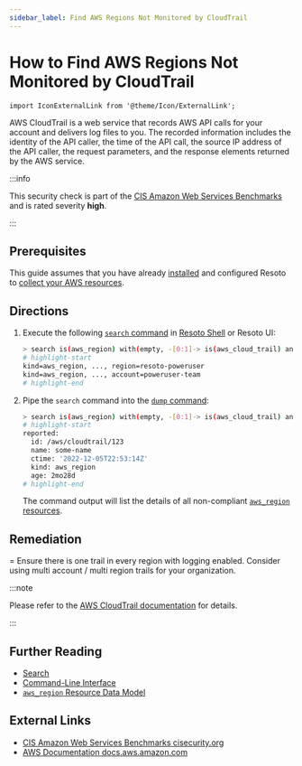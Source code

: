 ```yaml
---
sidebar_label: Find AWS Regions Not Monitored by CloudTrail
---
```


# How to Find AWS Regions Not Monitored by CloudTrail

```mdx-code-block
import IconExternalLink from '@theme/Icon/ExternalLink';
```

AWS CloudTrail is a web service that records AWS API calls for your account and delivers log files to you. The recorded information includes the identity of the API caller, the time of the API call, the source IP address of the API caller, the request parameters, and the response elements returned by the AWS service.

:::info

This security check is part of the [CIS Amazon Web Services Benchmarks](https://cisecurity.org/benchmark/amazon_web_services) and is rated severity **high**.

:::

## Prerequisites

This guide assumes that you have already [installed](../../../getting-started/install-resoto/index.md) and configured Resoto to [collect your AWS resources](../../../how-to-guides/data-sources/collect-aws-resource-data.md).

## Directions

1. Execute the following [`search` command](../../../reference/cli/search-commands/search.md) in [Resoto Shell](../../../reference/components/shell.md) or Resoto UI:

   ```bash
   > search is(aws_region) with(empty, -[0:1]-> is(aws_cloud_trail) and trail_status.is_logging==true)
   # highlight-start
   ​kind=aws_region, ..., region=resoto-poweruser
   ​kind=aws_region, ..., account=poweruser-team
   # highlight-end
   ```

2. Pipe the `search` command into the [`dump` command](../../../reference/cli/format-commands/dump.md):

   ```bash
   > search is(aws_region) with(empty, -[0:1]-> is(aws_cloud_trail) and trail_status.is_logging==true) | dump
   # highlight-start
   ​reported:
   ​  id: /aws/cloudtrail/123
   ​  name: some-name
   ​  ctime: '2022-12-05T22:53:14Z'
   ​  kind: aws_region
   ​  age: 2mo28d
   # highlight-end
   ```

   The command output will list the details of all non-compliant [`aws_region` resources](../../../reference/data-models/aws/index.md#aws_region).

## Remediation

= Ensure there is one trail in every region with logging enabled. Consider using multi account / multi region trails for your organization.

:::note

Please refer to the [AWS CloudTrail documentation](https://docs.aws.amazon.com/awscloudtrail/latest/userguide/cloudtrailconcepts.html#cloudtrail-concepts-management-events) for details.

:::

## Further Reading

- [Search](../../../reference/search/index.md)
- [Command-Line Interface](../../../reference/cli/index.md)
- [`aws_region` Resource Data Model](../../../reference/data-models/aws/index.md#aws_region)

## External Links

- [CIS Amazon Web Services Benchmarks <span class="badge badge--secondary" aria-hidden="true">cisecurity.org <IconExternalLink width="10" height="10" /></span>](https://cisecurity.org/benchmark/amazon_web_services)
- [AWS Documentation <span class="badge badge--secondary" aria-hidden="true">docs.aws.amazon.com <IconExternalLink width="10" height="10" /></span>](https://docs.aws.amazon.com/awscloudtrail/latest/userguide/cloudtrailconcepts.html#cloudtrail-concepts-management-events)

